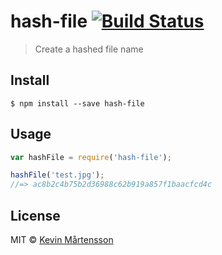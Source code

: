 # hash-file [![Build Status](http://img.shields.io/travis/kevva/hash-file.svg?style=flat)](https://travis-ci.org/kevva/hash-file)

> Create a hashed file name


## Install

```
$ npm install --save hash-file
```


## Usage

```js
var hashFile = require('hash-file');

hashFile('test.jpg');
//=> ac8b2c4b75b2d36988c62b919a857f1baacfcd4c
```


## License

MIT © [Kevin Mårtensson](http://kevinmartensson.com)

